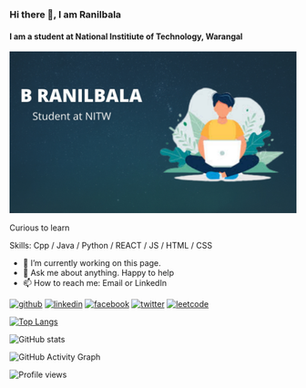 ### Hi there 👋, I am Ranilbala
#### I am a student at National Institiute of Technology, Warangal
![I am a student at National Institiute of Technology, Warangal](https://github.com/Ranilbala/Ranilbala/blob/main/banner.jpg)

Curious to learn

Skills: Cpp / Java / Python / REACT / JS / HTML / CSS

- 🔭 I’m currently working on this page. 
- 💬 Ask me about anything. Happy to help 
- 📫 How to reach me: Email or LinkedIn 


[<img src='https://cdn.jsdelivr.net/npm/simple-icons@3.0.1/icons/github.svg' alt='github' height='40'>](https://github.com/Ranilbala)  [<img src='https://cdn.jsdelivr.net/npm/simple-icons@3.0.1/icons/linkedin.svg' alt='linkedin' height='40'>](https://www.linkedin.com/in/https://www.linkedin.com/in/ranil-bala-245018205//)  [<img src='https://cdn.jsdelivr.net/npm/simple-icons@3.0.1/icons/facebook.svg' alt='facebook' height='40'>](https://www.facebook.com/https://www.facebook.com/ranil.bala/)  [<img src='https://cdn.jsdelivr.net/npm/simple-icons@3.0.1/icons/twitter.svg' alt='twitter' height='40'>](https://twitter.com/https://twitter.com/ranil_bala)  [<img src='https://cdn.jsdelivr.net/npm/simple-icons@3.0.1/icons/leetcode.svg' alt='leetcode' height='40'>](https://leetcode.com/Roronoazoroo/)  

[![Top Langs](https://github-readme-stats.vercel.app/api/top-langs/?username=Ranilbala)](https://github.com/anuraghazra/github-readme-stats)

![GitHub stats](https://github-readme-stats.vercel.app/api?username=Ranilbala&show_icons=true&count_private=true)  

![GitHub Activity Graph](https://activity-graph.herokuapp.com/graph?username=Ranilbala)  

![Profile views](https://gpvc.arturio.dev/Ranilbala)  
